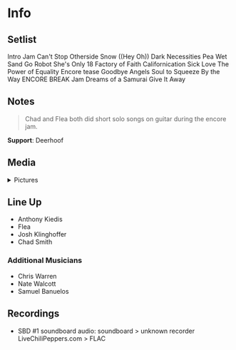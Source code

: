 # Info

## Setlist

Intro Jam
Can't Stop
Otherside
Snow ((Hey Oh))
Dark Necessities
Pea
Wet Sand
Go Robot
She's Only 18
Factory of Faith
Californication
Sick Love
The Power of Equality
Encore tease
Goodbye Angels
Soul to Squeeze
By the Way
ENCORE BREAK
Jam
Dreams of a Samurai
Give It Away

## Notes

> Chad and Flea both did short solo songs on guitar during the encore jam.

**Support**: Deerhoof

## Media 

<details>
  <summary>Pictures</summary>
  <!--<img alt="Setlist" title="Setlist" src="_.jpg" height="200" />
  <img alt="Clipping" title="Clipping" src="_.jpg" height="200" />
  <img alt="Flyer" title="Flyer" src="_.jpg" height="200" />-->
</details>

## Line Up

* Anthony Kiedis
* Flea
* Josh Klinghoffer
* Chad Smith

### Additional Musicians

* Chris Warren  
* Nate Walcott  
* Samuel Banuelos

## Recordings

* SBD #1 soundboard audio: soundboard > unknown recorder LiveChiliPeppers.com > FLAC